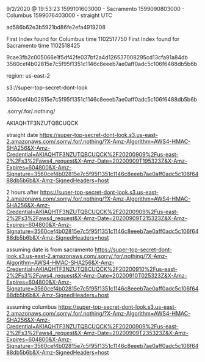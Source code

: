 
9/2/2020 @ 19:53:23
1599101603000 - Sacramento
1599090803000 - Columbus
1599076403000 - straight UTC

ad586b62e3b5921bd86fe2efa4919208


First Index found for Columbus time 1102517750
First Index found for Sacramento time 1102518425

9cae3fb2c005066e1f5df42fe037bf2a4d126537008295cd13cfa91a84db
3560cef4b02815e7c5f95f1351c1146c8eeeb7ae0aff0adc5c106f6488db5b6b

region: us-east-2

s3://super-top-secret-dont-look

3560cef4b02815e7c5f95f1351c1146c8eeeb7ae0aff0adc5c106f6488db5b6b

.sorry/.for/.nothing/

AKIAQHTF3NZUTQBCUQCK

straight date
https://super-top-secret-dont-look.s3.us-east-2.amazonaws.com/.sorry/.for/.nothing/?X-Amz-Algorithm=AWS4-HMAC-SHA256&X-Amz-Credential=AKIAQHTF3NZUTQBCUQCK%2F20200909%2Fus-east-2%2Fs3%2Faws4_request&X-Amz-Date=20200909T195323Z&X-Amz-Expires=604800&X-Amz-Signature=3560cef4b02815e7c5f95f1351c1146c8eeeb7ae0aff0adc5c106f6488db5b6b&X-Amz-SignedHeaders=host

2 hours after
https://super-top-secret-dont-look.s3.us-east-2.amazonaws.com/.sorry/.for/.nothing/?X-Amz-Algorithm=AWS4-HMAC-SHA256&X-Amz-Credential=AKIAQHTF3NZUTQBCUQCK%2F20200909%2Fus-east-2%2Fs3%2Faws4_request&X-Amz-Date=20200909T215323Z&X-Amz-Expires=604800&X-Amz-Signature=3560cef4b02815e7c5f95f1351c1146c8eeeb7ae0aff0adc5c106f6488db5b6b&X-Amz-SignedHeaders=host

assuming date is from sacramento
https://super-top-secret-dont-look.s3.us-east-2.amazonaws.com/.sorry/.for/.nothing/?X-Amz-Algorithm=AWS4-HMAC-SHA256&X-Amz-Credential=AKIAQHTF3NZUTQBCUQCK%2F20200910%2Fus-east-2%2Fs3%2Faws4_request&X-Amz-Date=20200910T025323Z&X-Amz-Expires=604800&X-Amz-Signature=3560cef4b02815e7c5f95f1351c1146c8eeeb7ae0aff0adc5c106f6488db5b6b&X-Amz-SignedHeaders=host

assuming columbus
https://super-top-secret-dont-look.s3.us-east-2.amazonaws.com/.sorry/.for/.nothing/?X-Amz-Algorithm=AWS4-HMAC-SHA256&X-Amz-Credential=AKIAQHTF3NZUTQBCUQCK%2F20200909%2Fus-east-2%2Fs3%2Faws4_request&X-Amz-Date=20200909T235323Z&X-Amz-Expires=604800&X-Amz-Signature=3560cef4b02815e7c5f95f1351c1146c8eeeb7ae0aff0adc5c106f6488db5b6b&X-Amz-SignedHeaders=host